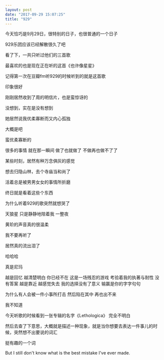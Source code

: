 ```yaml
---
layout: post
date: "2017-09-29 15:07:25"
title: "929"
---
```



今天恰巧是9月29日，很特别的日子，也很普通的一个日子

929乐团应该已经解散很久了吧

看了下，一共只听过他们的三首歌

最喜欢的也是现在正在听的这首《也许像星星》

记得第一次在豆瓣fm听929的时候听到的就是这首歌

印象很好

刚刚居然收到了周的明信片，也是蛮惊讶的

没想到，实在是没有想到

她居然说我优柔寡断而又内心孤独

大概是吧

蛮优柔寡断的

很多的事情 就在那一瞬间 做了也就做了 不做再也做不了了

某些时刻，居然有种万念俱灰的感觉

想去归隐山林，去个寺庙当和尚了

活着总是被男男女女的事情所折磨

终日就是看着这些个东西

为什么听着929的歌突然就想哭了

天狼星 只是静静地陪着我 一整夜

黄玠的声音真的很温柔

我不要再听了

居然真的流出泪了

哈哈哈

真是尼玛

越是回忆 越清楚明白
你已经不在
这是一场残忍的游戏
考验着我的执著与耐性
没有答案 越是靠近
越感觉失去
我的选择没有了意义
输赢是你的字字句句

为什么有人会被一件小事所打击 然后陷在其中 再也出不来

我不知道

今天听歌的时候看到一张专辑的名字《Lethologica》 完全不明白

然后去查了下意思，大概就是描述一种现象，就是当你想要去表达一件事儿的时候，突然想不出要说的词汇

挺有趣的一个词

But I still don't know what is the best mistake I've ever made.
